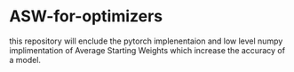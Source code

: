 # ASW-for-optimizers

this repository will enclude the pytorch implenentaion and low level numpy implimentation of Average Starting Weights which increase 
the accuracy of a model.
